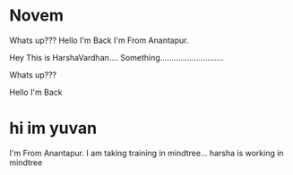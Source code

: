 
# Novem
Whats up??? Hello I'm Back I'm From Anantapur.




Hey This is HarshaVardhan....
Something............................

Whats up???

Hello I'm Back


hi im yuvan
=======

I'm From Anantapur.
I am taking training in mindtree...
harsha is working in mindtree














